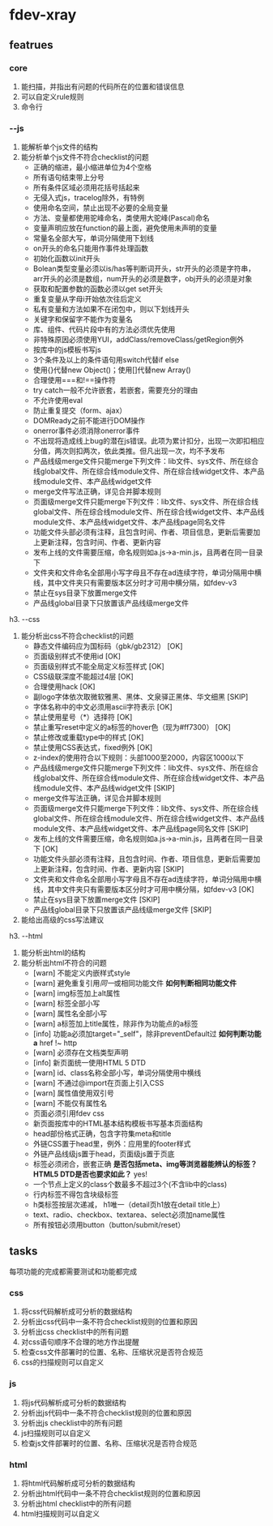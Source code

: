 fdev-xray
=========

featrues
--------

### core

1. 能扫描，并指出有问题的代码所在的位置和错误信息
1. 可以自定义rule规则
1. 命令行

### --js

1. 能解析单个js文件的结构
1. 能分析单个js文件不符合checklist的问题
    * 正确的缩进，最小缩进单位为4个空格	
    * 所有语句结束带上分号	
    * 所有条件区域必须用花括号括起来	
    * 无侵入式js，tracelog除外，有特例	
    * 使用命名空间，禁止出现不必要的全局变量	
    * 方法、变量都使用驼峰命名，类使用大驼峰(Pascal)命名	
    * 变量声明应放在function的最上面，避免使用未声明的变量	
    * 常量名全部大写，单词分隔使用下划线	
    * on开头的命名只能用作事件处理函数	
    * 初始化函数以init开头	
    * Bolean类型变量必须以is/has等判断词开头，str开头的必须是字符串，arr开头的必须是数组，num开头的必须是数字，obj开头的必须是对象	
    * 获取和配置参数的函数必须以get set开头	
    * 重复变量从字母i开始依次往后定义	
    * 私有变量和方法如果不在闭包中，则以下划线开头	
    * 关键字和保留字不能作为变量名	
    * 库、组件、代码片段中有的方法必须优先使用	
    * 非特殊原因必须使用YUI，addClass/removeClass/getRegion例外	
    * 按库中的js模板书写js	
    * 3个条件及以上的条件语句用switch代替if else	
    * 使用{}代替new Object()；使用[]代替new Array()	
    * 合理使用===和!==操作符	
    * try catch一般不允许嵌套，若嵌套，需要充分的理由	
    * 不允许使用eval	
    * 防止重复提交（form、ajax）	
    * DOMReady之前不能进行DOM操作	
    * onerror事件必须消除onerror事件	
    * 不出现将造成线上bug的潜在js错误。此项为累计扣分，出现一次即扣相应分值，两次则扣两次，依此类推。但凡出现一次，均不予发布	
    * 产品线级merge文件只能merge下列文件：lib文件、sys文件、所在综合线global文件、所在综合线module文件、所在综合线widget文件、本产品线module文件、本产品线widget文件	
    * merge文件写法正确，详见合并脚本规则	
    * 页面级merge文件只能merge下列文件：lib文件、sys文件、所在综合线global文件、所在综合线module文件、所在综合线widget文件、本产品线module文件、本产品线widget文件、本产品线page同名文件	
    * 功能文件头部必须有注释，且包含时间、作者、项目信息，更新后需要加上更新注释，包含时间、作者、更新内容	
    * 发布上线的文件需要压缩，命名规则如a.js->a-min.js，且两者在同一目录下	
    * 文件夹和文件命名全部用小写字母且不存在ad连续字符，单词分隔用中横线，其中文件夹只有需要版本区分时才可用中横分隔，如fdev-v3	
    * 禁止在sys目录下放置merge文件	
    * 产品线global目录下只放置该产品线级merge文件	

h3. --css

1. 能分析出css不符合checklist的问题
    * 静态文件编码应为国标码（gbk/gb2312）	[OK]
    * 页面级别样式不使用id		[OK]
    * 页面级别样式不能全局定义标签样式		[OK]
    * CSS级联深度不能超过4层		[OK]
    * 合理使用hack		[OK]
    * 副logo字体依次取微软雅黑、黑体、文泉驿正黑体、华文细黑	[SKIP]
    * 字体名称中的中文必须用ascii字符表示		[OK]
    * 禁止使用星号（\*）选择符		[OK]
    * 禁止重写reset中定义的a标签的hover色（现为#ff7300）		[OK]
    * 禁止修改或重载type中的样式		[OK]
    * 禁止使用CSS表达式，fixed例外		[OK]
    * z-index的使用符合以下规则：头部1000至2000，内容区1000以下	
    * 产品线级merge文件只能merge下列文件：lib文件、sys文件、所在综合线global文件、所在综合线module文件、所在综合线widget文件、本产品线module文件、本产品线widget文件	[SKIP]
    * merge文件写法正确，详见合并脚本规则	
    * 页面级merge文件只能merge下列文件：lib文件、sys文件、所在综合线global文件、所在综合线module文件、所在综合线widget文件、本产品线module文件、本产品线widget文件、本产品线page同名文件	[SKIP]
    * 发布上线的文件需要压缩，命名规则如a.js->a-min.js，且两者在同一目录下	[OK]
    * 功能文件头部必须有注释，且包含时间、作者、项目信息，更新后需要加上更新注释，包含时间、作者、更新内容	[SKIP]
    * 文件夹和文件命名全部用小写字母且不存在ad连续字符，单词分隔用中横线，其中文件夹只有需要版本区分时才可用中横分隔，如fdev-v3	[OK]
    * 禁止在sys目录下放置merge文件	[SKIP]
    * 产品线global目录下只放置该产品线级merge文件	[SKIP]
1. 能给出高级的css写法建议

h3. --html

1. 能分析出html的结构
1. 能分析出html不符合的问题
    * [warn] 不能定义内嵌样式style
    * [warn] 避免重复引用*同一*或相同功能文件	**如何判断相同功能文件**
    * [warn] img标签加上alt属性	
    * [warn] 标签全部小写
    * [warn] 属性名全部小写
    * [warn] a标签加上title属性，除非作为功能点的a标签	
    * [info] 功能a必须加target="\_self"，除非preventDefault过	**如何判断功能a** href !~ http
    * [warn] 必须存在文档类型声明
    * [info] 新页面统一使用HTML 5 DTD
    * [warn] id、class名称全部小写，单词分隔使用中横线	
    * [warn] 不通过@import在页面上引入CSS	
    * [warn] 属性值使用双引号
    * [warn] 不能仅有属性名
    * 页面必须引用fdev css	
    * 新页面按库中的HTML基本结构模板书写基本页面结构	
    * head部份格式正确，包含字符集meta和title	
    * 外链CSS置于head里，例外：应用里的footer样式	
    * 外链产品线级js置于head，页面级js置于页底	
    * 标签必须闭合，嵌套正确	**是否包括meta、img等浏览器能辨认的标签？HTML5 DTD是否也要求如此？** yes!
    * 一个节点上定义的class个数最多不超过3个(不含lib中的class)	
    * 行内标签不得包含块级标签	
    * h类标签按层次递减， h1唯一（detail页h1放在detail title上）	
    * text、radio、checkbox、textarea、select必须加name属性	
    * 所有按钮必须用button（button/submit/reset）	

tasks
-----

每项功能的完成都需要测试和功能都完成

### css

1. 将css代码解析成可分析的数据结构
1. 分析出css代码中一条不符合checklist规则的位置和原因
1. 分析出css checklist中的所有问题
1. 对css语句顺序不合理的地方作出提醒
1. 检查css文件部署时的位置、名称、压缩状况是否符合规范
1. css的扫描规则可以自定义

### js

1. 将js代码解析成可分析的数据结构
1. 分析出js代码中一条不符合checklist规则的位置和原因
1. 分析出js checklist中的所有问题 
1. js扫描规则可以自定义 
1. 检查js文件部署时的位置、名称、压缩状况是否符合规范 

### html

1. 将html代码解析成可分析的数据结构 
1. 分析出html代码中一条不符合checklist规则的位置和原因 
1. 分析出html checklist中的所有问题 
1. html扫描规则可以自定义 

